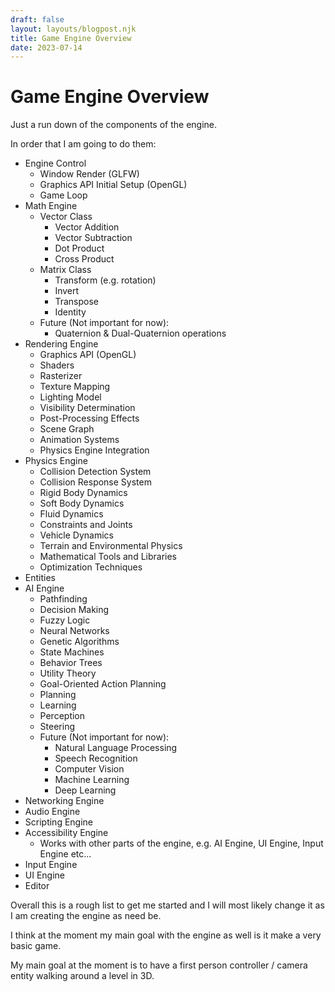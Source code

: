 ```yaml
---
draft: false
layout: layouts/blogpost.njk
title: Game Engine Overview
date: 2023-07-14
---
```


# Game Engine Overview

Just a run down of the components of the engine.

In order that I am going to do them:

- Engine Control
  - Window Render (GLFW)
  - Graphics API Initial Setup (OpenGL)
  - Game Loop
- Math Engine
  - Vector Class
    - Vector Addition
    - Vector Subtraction
    - Dot Product
    - Cross Product
  - Matrix Class
    - Transform (e.g. rotation)
    - Invert
    - Transpose
    - Identity
  - Future (Not important for now):
    - Quaternion & Dual-Quaternion operations
- Rendering Engine
  - Graphics API (OpenGL)
  - Shaders
  - Rasterizer
  - Texture Mapping
  - Lighting Model
  - Visibility Determination
  - Post-Processing Effects
  - Scene Graph
  - Animation Systems
  - Physics Engine Integration
- Physics Engine
  - Collision Detection System
  - Collision Response System
  - Rigid Body Dynamics
  - Soft Body Dynamics
  - Fluid Dynamics
  - Constraints and Joints
  - Vehicle Dynamics
  - Terrain and Environmental Physics
  - Mathematical Tools and Libraries
  - Optimization Techniques
- Entities
- AI Engine
  - Pathfinding
  - Decision Making
  - Fuzzy Logic
  - Neural Networks
  - Genetic Algorithms
  - State Machines
  - Behavior Trees
  - Utility Theory
  - Goal-Oriented Action Planning
  - Planning
  - Learning
  - Perception
  - Steering
  - Future (Not important for now):
    - Natural Language Processing
    - Speech Recognition
    - Computer Vision
    - Machine Learning
    - Deep Learning
- Networking Engine
- Audio Engine
- Scripting Engine
- Accessibility Engine
  - Works with other parts of the engine, e.g. AI Engine, UI Engine, Input Engine etc...
- Input Engine
- UI Engine 
- Editor


Overall this is a rough list to get me started and I will most likely change it as I am creating the engine as need be. 

I think at the moment my main goal with the engine as well is it make a very basic game.

My main goal at the moment is to have a first person controller / camera entity walking around a level in 3D.